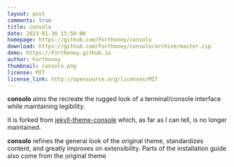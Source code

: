 ```yaml
---
layout: post
comments: true
title: consolo
date: 2023-01-30 15:50:00
homepage: https://github.com/Forthoney/consolo
download: https://github.com/Forthoney/consolo/archive/master.zip
demo: https://Forthoney.github.io
author: Forthoney
thumbnail: consolo.png
license: MIT
license_link: http://opensource.org/licenses/MIT
---
```


**consolo** aims the recreate the rugged look of a terminal/console interface while maintaining legibility.

It is forked from [jekyll-theme-console](https://github.com/b2a3e8/jekyll-theme-console) which, as far as I can tell, is no longer maintained.

**consolo** refines the general look of the original theme, standardizes content, and greatly improves on extensibility.  Parts of the installation guide also come from the original theme
